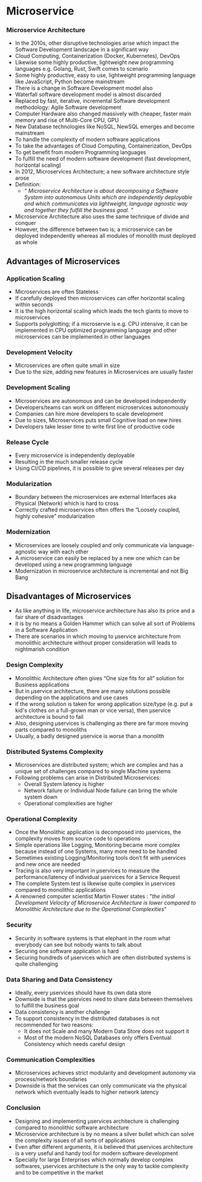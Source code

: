 # Microservice
### Microservice Architecture
* In the 2010s, other disruptive technologies arise which impact the Software Development landscape in a significant way
* Cloud Computing, Containerization (Docker, Kubernetes), DevOps
* Likewise some highly productive, lightweight new programming languages e.g. Golang, Rust, Swift comes to scenario
* Some highly productive, easy to use, lightweight programming language like JavaScript, Python become mainstream
* There is a change in Software Development model also
* Waterfall software development model is almost discarded
* Replaced by fast, iterative, incremental Software development methodology: Agile Software development
* Computer Hardware also changed massively with cheaper, faster main memory and rise of Multi-Core CPU, GPU
* New Database technologies like NoSQL, NewSQL emerges and become mainstream
* To handle the complexity of modern software applications
* To take the advantages of Cloud Computing, Containerization, DevOps
* To get benefit from modern Programming languages
* To fulfill the need of modern software development (fast development, horizontal scaling)
* In 2012, Microservices Architecture; a new software architecture style arose
* Definition:
   * _“ Microservice Architecture is about decomposing a Software System into autonomous Units which are independently deployable and which communicates via lightweight, language agnostic way and together they fulfill the business goal. ”_
* Microservice Architecture also uses the same technique of divide and conquer
* However, the difference between two is; a microservice can be deployed independently whereas all modules of monolith must deployed as whole


## Advantages of Microservices
### Application Scaling
* Microservices are often Stateless
* If carefully deployed then microservices can offer horizontal scaling within seconds
* It is the high horizontal scaling which leads the tech giants to move to microservices
* Supports polyglotting; if a microservie is e.g. CPU intensive, it can be implemented in CPU optimized programming language and other microservices can be implemented in other languages
### Development Velocity
* Microservices are often quite small in size
* Due to the size, adding new features in Microservices are usually faster
### Development Scaling
* Microservices are autonomous and can be developed independently
* Developers/teams can work on different microservices autonomously
* Companies can hire more developers to scale development
* Due to sizes, Microservices puts small Cognitive load on new hires
* Developers take lesser time to write first line of productive code
### Release Cycle
* Every microservice is independently deployable
* Resulting in the much smaller release cycle
* Using CI/CD pipelines, it is possible to give several releases per day
### Modularization
* Boundary between the microservices are external Interfaces aka Physical (Network) which is hard to cross
* Correctly crafted microservices often offers the “Loosely coupled, highly cohesive” modularization
### Modernization
* Microservices are loosely coupled and only communicate via language-agnostic way with each other
* A microservice can easily be replaced by a new one which can be developed using a new programming language
* Modernization in microservice architecture is incremental and not Big Bang

## Disadvantages of Microservices
* As like anything in life, microservice architecture has also its price and a fair share of disadvantages
* it is by no means a Golden Hammer which can solve all sort of Problems in a Software Application
* There are scenarios in which moving to µservice architecture from monolithic architecture without proper consideration will leads to nightmarish condition
### Design Complexity
* Monolithic Architecture often gives “One size fits for all” solution for Business applications
* But in µservice architecture, there are many solutions possible depending on the applications and use cases
* if the wrong solution is taken for wrong application size/type (e.g. put a kid's clothes on a full-grown man or vice versa), then µservice architecture is bound to fail
* Also, designing µservices is challenging as there are far more moving parts compared to monoliths
* Usually, a badly designed µservice is worse than a monolith
### Distributed Systems Complexity
* Microservices are distributed system; which are complex and has a unique set of challenges compared to single Machine systems
* Following problems can arise in Distributed Microservices:
   * Overall System latency is higher
   * Network failure or Individual Node failure can bring the whole system down
   * Operational complexities are higher
### Operational Complexity
* Once the Monolithic application is decomposed into µservices, the complexity moves from source code to operations
* Simple operations like Logging, Monitoring became more complex because instead of one Systems, many more need to be handled
* Sometimes existing Logging/Monitoring tools don’t fit with µservices and new once are needed
* Tracing is also very important in µservices to measure the performance/latency of individual µservices for a Service Request
* The complete System test is likewise quite complex in µservices compared to monolithic applications
* A renowned computer scientist Martin Flower states : "_the initial Development Velocity of Microservice Architecture is lower compared to Monolithic Architecture due to the Operational Complexities_"
### Security
* Security in software systems is that elephant in the room what everybody can see but nobody wants to talk about
* Securing one software application is hard
* Securing hundreds of µservices which are often distributed systems is quite challenging
### Data Sharing and Data Consistency
* Ideally, every µservices should have its own data store
* Downside is that the µservices need to share data between themselves to fulfill the business goal
* Data consistency is another challenge
* To support consistency in the distributed databases is not recommended for two reasons:
    * It does not Scale and many Modern Data Store does not support it
    * Most of the modern NoSQL Databases only offers Eventual Consistency which needs careful design
### Communication Complexities
* Microservices achieves strict modularity and development autonomy via process/network boundaries
* Downside is that the services can only communicate via the physical network which eventually leads to higher network latency

### Conclusion
* Designing and implementing µservices architecture is challenging compared to monolithic software architecture
* Microservice architecture is by no means a silver bullet which can solve the complexity issues of all sorts of applications
* Even after different arguments, it is believed that µservices architecture is a very useful and handy tool for modern software development
* Specially for large Enterprises which normally develop complex softwares, µservices architecture is the only way to tackle complexity and to be competitive in the market
